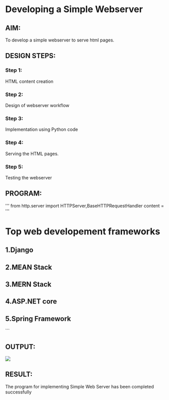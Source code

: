 # Developing a Simple Webserver
## AIM:
To develop a simple webserver to serve html pages.

## DESIGN STEPS:
### Step 1: 
HTML content creation
### Step 2:
Design of webserver workflow
### Step 3:
Implementation using Python code
### Step 4:
Serving the HTML pages.
### Step 5:
Testing the webserver

## PROGRAM:
'''
from http.server import HTTPServer,BaseHTTPRequestHandler
content = '''
<html>
<head>
</head>
<body>
<h1>Top web developement frameworks</h1>
<h2>1.Django</h2>
<h2>2.MEAN Stack</h2>
<h2>3.MERN Stack</h2>
<h2>4.ASP.NET core</h2>
<h2>5.Spring Framework</h2>
</body>
</html>
```

## OUTPUT:
![](./d.png)

## RESULT:
The program for implementing Simple Web Server has been completed successfully

